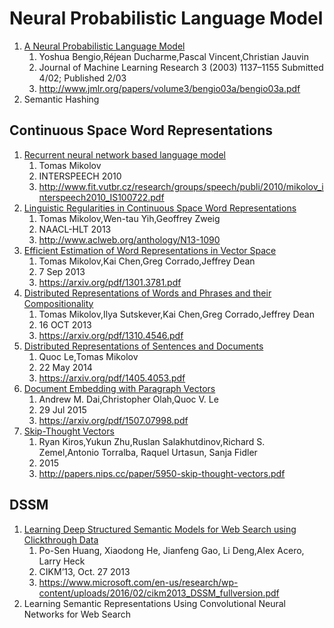 # Neural Probabilistic Language Model
1. [A Neural Probabilistic Language Model][1]
    1. Yoshua Bengio,Réjean Ducharme,Pascal Vincent,Christian Jauvin
    1. Journal of Machine Learning Research 3 (2003) 1137–1155 Submitted 4/02; Published 2/03
    1. http://www.jmlr.org/papers/volume3/bengio03a/bengio03a.pdf
1. Semantic Hashing

## Continuous Space Word Representations
1. [Recurrent neural network based language model][7]
    1. Tomas Mikolov
    1. INTERSPEECH 2010
    1. http://www.fit.vutbr.cz/research/groups/speech/publi/2010/mikolov_interspeech2010_IS100722.pdf
1. [Linguistic Regularities in Continuous Space Word Representations][2]
    1. Tomas Mikolov,Wen-tau Yih,Geoffrey Zweig
    1. NAACL-HLT 2013
    1. http://www.aclweb.org/anthology/N13-1090
1. [Efficient Estimation of Word Representations in Vector Space][3]
    1. Tomas Mikolov,Kai Chen,Greg Corrado,Jeffrey Dean
    1. 7 Sep 2013
    1. https://arxiv.org/pdf/1301.3781.pdf
1. [Distributed Representations of Words and Phrases and their Compositionality][4]
    1. Tomas Mikolov,Ilya Sutskever,Kai Chen,Greg Corrado,Jeffrey Dean
    1. 16 OCT 2013
    1. https://arxiv.org/pdf/1310.4546.pdf
1. [Distributed Representations of Sentences and Documents][5]
    1. Quoc Le,Tomas Mikolov
    1. 22 May 2014
    1. https://arxiv.org/pdf/1405.4053.pdf
1. [Document Embedding with Paragraph Vectors][6]
    1. Andrew M. Dai,Christopher Olah,Quoc V. Le
    1. 29 Jul 2015
    1. https://arxiv.org/pdf/1507.07998.pdf
1. [Skip-Thought Vectors][8]
    1. Ryan Kiros,Yukun Zhu,Ruslan Salakhutdinov,Richard S. Zemel,Antonio Torralba, Raquel Urtasun, Sanja Fidler
    1. 2015
    1. http://papers.nips.cc/paper/5950-skip-thought-vectors.pdf

## DSSM
1. [Learning Deep Structured Semantic Models for Web Search using Clickthrough Data][9]
    1. Po-Sen Huang, Xiaodong He, Jianfeng Gao, Li Deng,Alex Acero, Larry Heck
    1. CIKM’13, Oct. 27 2013
    1. https://www.microsoft.com/en-us/research/wp-content/uploads/2016/02/cikm2013_DSSM_fullversion.pdf
1. Learning Semantic Representations Using Convolutional Neural Networks for Web Search



[1]: A-Neural-Probabilistic-Language-Model.ipynb
[2]: Linguistic-Regularities-in-Continuous-Space-Word-Representations.ipynb
[3]: Efficient-Estimation-of-Word-Representations-in-Vector-Space.ipynb
[4]: Distributed-Representations-of-Words-and-Phrases-and-their-Compositionality.ipynb
[5]: Distributed-Representations-of-Sentences-and-Documents.ipynb
[6]: Document-Embedding-with-Paragraph-Vectors.ipynb
[7]: Recurrent-neural-network-based-language-model.ipynb
[8]: Skip-Thought-Vectors.ipynb
[9]: Learning-Deep-Structured-Semantic-Models-for-Web-Search-using-Clickthrough-Data.ipynb